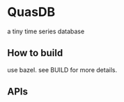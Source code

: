 # QuasDB
a tiny time series database

## How to build
use bazel.
see BUILD for more details.

## APIs
